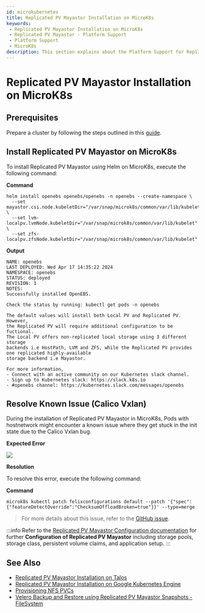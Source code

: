 ```yaml
---
id: microkubernetes
title: Replicated PV Mayastor Installation on MicroK8s
keywords:
 - Replicated PV Mayastor Installation on MicroK8s
 - Replicated PV Mayastor - Platform Support
 - Platform Support
 - MicroK8s
description: This section explains about the Platform Support for Replicated PV Mayastor.
---
```

# Replicated PV Mayastor Installation on MicroK8s

## Prerequisites

Prepare a cluster by following the steps outlined in this [guide](../replicated-pv-mayastor/rs-installation.md#preparing-the-cluster).

## Install Replicated PV Mayastor on MicroK8s

To install Replicated PV Mayastor using Helm on MicroK8s, execute the following command:

**Command**

```
helm install openebs openebs/openebs -n openebs --create-namespace \ 
  --set mayastor.csi.node.kubeletDir="/var/snap/microk8s/common/var/lib/kubelet" \
  --set lvm-localpv.lvmNode.kubeletDir="/var/snap/microk8s/common/var/lib/kubelet" \
  --set zfs-localpv.zfsNode.kubeletDir="/var/snap/microk8s/common/var/lib/kubelet"
```

**Output**

```
NAME: openebs
LAST DEPLOYED: Wed Apr 17 14:35:22 2024
NAMESPACE: openebs
STATUS: deployed
REVISION: 1
NOTES:
Successfully installed OpenEBS.

Check the status by running: kubectl get pods -n openebs

The default values will install both Local PV and Replicated PV. However,
the Replicated PV will require additional configuration to be fuctional.
The Local PV offers non-replicated local storage using 3 different storage
backends i.e HostPath, LVM and ZFS, while the Replicated PV provides one replicated highly-available
storage backend i.e Mayastor.

For more information,
- Connect with an active community on our Kubernetes slack channel.
- Sign up to Kubernetes slack: https://slack.k8s.io
- #openebs channel: https://kubernetes.slack.com/messages/openebs
```

## Resolve Known Issue (Calico Vxlan)

During the installation of Replicated PV Mayastor in MicroK8s, Pods with hostnetwork might encounter a known issue where they get stuck in the init state due to the Calico Vxlan bug.

**Expected Error**

![](https://hackmd.io/_uploads/Syigxz7u3.png)

**Resolution**

To resolve this error, execute the following command:

**Command**

```
microk8s kubectl patch felixconfigurations default --patch '{"spec":{"featureDetectOverride":"ChecksumOffloadBroken=true"}}' --type=merge
```

> For more details about this issue, refer to the [GitHub issue](https://github.com/canonical/microk8s/issues/3695).

:::info
Refer to the [Replicated PV Mayastor Configuration documentation](../replicated-pv-mayastor/rs-configuration.md) for further **Configuration of Replicated PV Mayastor** including storage pools, storage class, persistent volume claims, and application setup.
:::

## See Also

- [Replicated PV Mayastor Installation on Talos](talos.md)
- [Replicated PV Mayastor Installation on Google Kubernetes Engine](gke.md)
- [Provisioning NFS PVCs](../read-write-many/nfspvc.md)
- [Velero Backup and Restore using Replicated PV Mayastor Snapshots - FileSystem](../backup-and-restore/velero-br-fs.md)